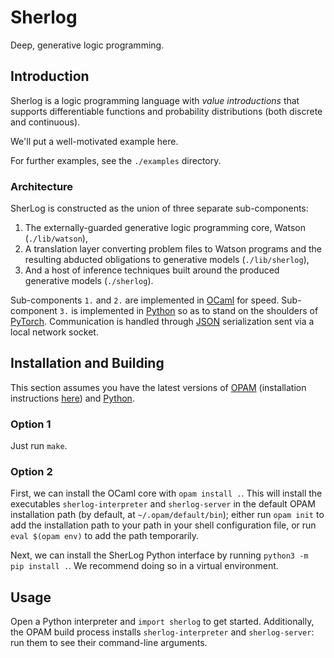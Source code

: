 # Sherlog

Deep, generative logic programming.

## Introduction

Sherlog is a logic programming language with *value introductions* that supports differentiable functions and probability distributions (both discrete and continuous).

We'll put a well-motivated example here.

For further examples, see the `./examples` directory.

### Architecture

SherLog is constructed as the union of three separate sub-components:

1. The externally-guarded generative logic programming core, Watson (`./lib/watson`),
2. A translation layer converting problem files to Watson programs and the resulting abducted obligations to generative models (`./lib/sherlog`),
3. And a host of inference techniques built around the produced generative models (`./sherlog`).

Sub-components `1.` and `2.` are implemented in [OCaml](https://ocamlverse.github.io) for speed. Sub-component `3.` is implemented in [Python](https://www.python.org) so as to stand on the shoulders of [PyTorch](https://pytorch.org). Communication is handled through [JSON](https://www.json.org/json-en.html) serialization sent via a local network socket.

## Installation and Building

This section assumes you have the latest versions of [OPAM](https://opam.ocaml.org) (installation instructions [here](https://opam.ocaml.org/doc/Install.html)) and [Python](https://www.python.org).

### Option 1

Just run `make`.

### Option 2

First, we can install the OCaml core with `opam install .`. This will install the executables `sherlog-interpreter` and `sherlog-server` in the default OPAM installation path (by default, at `~/.opam/default/bin`); either run `opam init` to add the installation path to your path in your shell configuration file, or run `eval $(opam env)` to add the path temporarily.

Next, we can install the SherLog Python interface by running `python3 -m pip install .`. We recommend doing so in a virtual environment.

## Usage

Open a Python interpreter and `import sherlog` to get started. Additionally, the OPAM build process installs `sherlog-interpreter` and `sherlog-server`: run them to see their command-line arguments.